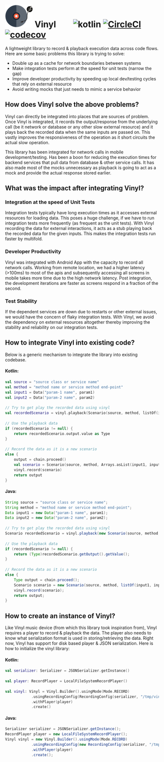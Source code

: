 # ![Vinyl](vinyl.png) Vinyl  ![kotlin](https://img.shields.io/badge/kotlin-compatible-success?logo=kotlin&style=flat) [![CircleCI](https://circleci.com/gh/UrbanCompass/vinyl.svg?style=svg&circle-token=a8cb778fca5ae22550cac7d9a394808114a3feed)](https://circleci.com/gh/UrbanCompass/vinyl) [![codecov](https://codecov.io/gh/UrbanCompass/vinyl/branch/master/graph/badge.svg?token=1OJUZZ00ZA)](https://codecov.io/gh/UrbanCompass/vinyl)  
A lightweight library to record &amp; playback execution data across code flows. Here are some basic problems this library is trying to solve:
  - Double up as a cache for network boundaries between systems
  - Make integration tests perform at the speed for unit tests (narrow the gap)
  - Improve developer productivity by speeding up local dev/testing cycles that rely on external resource
  - Avoid writing mocks that just needs to mimic a service behavior
  
## How does Vinyl solve the above problems?
Vinyl can directly be integrated into places that are sources of problem. Once Vinyl is integrated, it records the output/response from the underlying call (be it network or database or any other slow external resource) and it plays back the recorded data when the same inputs are passed on. This vastly improves the responsiveness of the operation as it short circuits the actual slow operation.

This library has been integrated for network calls in mobile development/testing. Has been a boon for reducing the execution times for backend services that pull data from database & other service calls. It has also made most of the mocks unnecessary as playback is going to act as a mock and provide the actual response stored earlier.

## What was the impact after integrating Vinyl?

### Integration at the speed of Unit Tests
Integration tests typically have long execution times as it accesses external resources for loading data. This poses a huge challenge, if we have to run integration tests more frequently (as frequent as the unit tests). With Vinyl recording the data for external interactions, it acts as a stub playing back the recorded data for the given inputs. This makes the integration tests run faster by multifold.

### Developer Productivity
Vinyl was integrated with Android App with the capacity to record all network calls. Working from remote location, we had a higher latency (>100ms) to most of the apis and subsequently accessing all screens in mobile takes more time due to the high network latency. Post integration, the development iterations are faster as screens respond in a fraction of the second.

### Test Stability
If the dependent services are down due to restarts or other external issues, we would have the concern of flaky integration tests. With Vinyl, we avoid the dependency on external resources altogether thereby improving the stability and reliability on our integration tests.

## How to integrate Vinyl into existing code?
Below is a generic mechanism to integrate the library into existing codebase.

#### Kotlin:
```kotlin
val source = "source class or service name"
val method = "method name or service method end-point"
val input1 = Data("param-1 name", param1)
val input2 = Data("param-2 name", param2)

// Try to get play the recorded data using vinyl
val recordedScenario = vinyl.playback(Scenario(source, method, listOf(input1, input2)))

// Use the playback data
if (recordedScenario != null) {
    return recordedScenario.output.value as Type
} 

// Record the data as it is a new scenario
else {
    output = chain.proceed()
    val scenario = Scenario(source, method, Arrays.asList(input1, input2), output)
    vinyl.record(scenario)
    return output
}
```

#### Java:
```java
String source = "source class or service name";
String method = "method name or service method end-point";
Data input1 = new Data("param-1 name", param1);
Data input2 = new Data("param-2 name", param2);

// Try to get play the recorded data using vinyl
Scenario recordedScenario = vinyl.playback(new Scenario(source, method, Arrays.asList(input1, input2)));

// Use the playback data
if (recordedScenario != null) {
    return (Type)recordedScenario.getOutput().getValue();
} 

// Record the data as it is a new scenario
else {
    Type output = chain.proceed();
    Scenario scenario = new Scenario(source, method, listOf(input1, input2), output);
    vinyl.record(scenario);
    return output;
}
```

## How to create an instance of Vinyl?
Like Vinyl music device (from which this library took inspiration from), Vinyl requires a player to record & playback the data. The player also needs to know what serialization format is used in storing/retrieving the data. Right now, Vinyl has support for disk based player & JSON serialization. Here is how to initialize the vinyl library:
#### Kotlin:
```kotlin
val serializer: Serializer = JSONSerializer.getInstance()

val player: RecordPlayer = LocalFileSystemRecordPlayer()
    
val vinyl: Vinyl = Vinyl.Builder().usingMode(Mode.RECORD)
            .usingRecordingConfig(RecordingConfig(serializer, "/tmp/vinyl"))
            .withPlayer(player)
            .create()
```
#### Java:
```Java
Serializer serializer = JSONSerializer.getInstance();
RecordPlayer player = new LocalFileSystemRecordPlayer();
Vinyl vinyl = new Vinyl.Builder().usingMode(Mode.RECORD)
            .usingRecordingConfig(new RecordingConfig(serializer, "/tmp/vinyl"))
            .withPlayer(player)
            .create();
```
